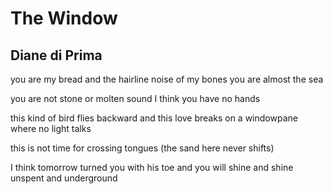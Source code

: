 # The Window
## Diane di Prima
you are my bread
and the hairline
noise
of my bones
you are almost
the sea

you are not stone
or molten sound
I think
you have no hands



this kind of bird flies backward
and this love
breaks on a windowpane
where no light talks

this is not time
for crossing tongues
(the sand here
never shifts)



I think
tomorrow
turned you with his toe
and you will
shine
and shine
unspent and underground